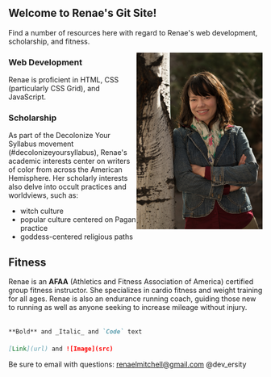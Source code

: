 ## Welcome to Renae's Git Site!

Find a number of resources here with regard to Renae's web development, scholarship, and fitness.  

<img align=right width=250 height=auto src="https://github.com/renaefae/faeportal/blob/master/Renae-UNM-leaning-tree-2018.jpg">

### Web Development 

Renae is proficient in HTML, CSS (particularly CSS Grid), and JavaScript.  

### Scholarship

As part of the Decolonize Your Syllabus movement (#decolonizeyoursyllabus), Renae's academic interests center on writers of color from across the American Hemisphere.  Her scholarly interests also delve into occult practices and worldviews, such as: 

- witch culture 
- popular culture centered on Pagan practice
- goddess-centered religious paths 

## Fitness 

Renae is an **AFAA** (Athletics and Fitness Association of America) certified group fitness instructor.  She specializes in cardio fitness and weight training for all ages.  Renae is also an endurance running coach, guiding those new to running as well as anyone seeking to increase mileage without injury.  



```markdown

**Bold** and _Italic_ and `Code` text 

[Link](url) and ![Image](src)
```

Be sure to email with questions: renaelmitchell@gmail.com
@dev_ersity 

